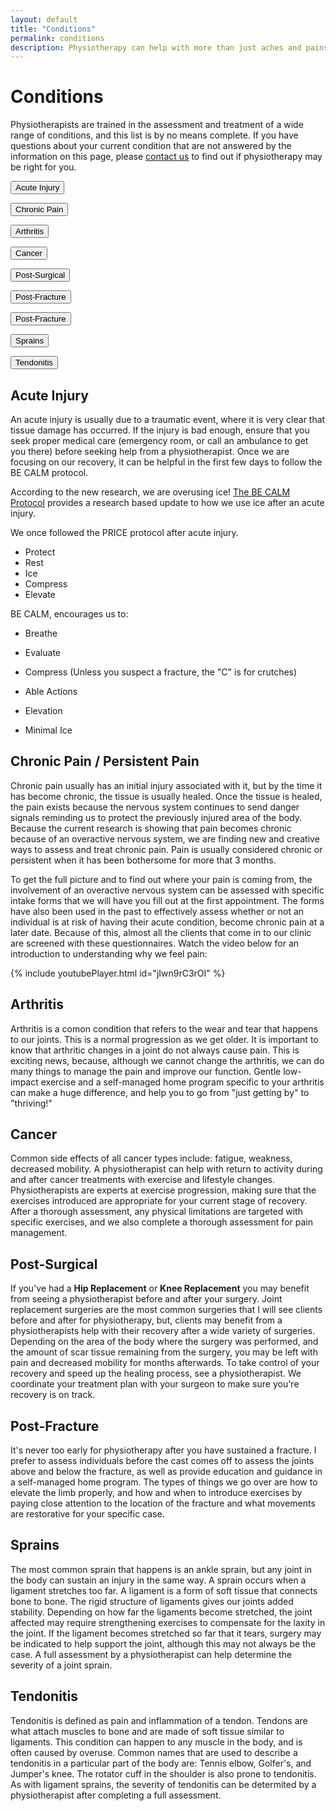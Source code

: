 ```yaml
---
layout: default
title: "Conditions"
permalink: conditions
description: Physiotherapy can help with more than just aches and pains. Common conditions treated by Physiotherapist Stephen Klatt at the Centre for Natural Pain Solutions.
---
```

# Conditions

Physiotherapists are trained in the assessment and treatment of a wide range of conditions, and this list is by no means complete. If you have questions about your current condition that are not answered by the information on this page, please [contact us](https://www.klattphysio.ca/contact) to find out if physiotherapy may be right for you.

<!--
<div class="columns" style="text-align:center;">
<a href="#Acute Injury"> <button class="myButton">Acute Injury</button> </a>
<a href="#Chronic Pain"> <button class="myButton">Chronic Pain</button> </a>
<a href="#Arthritis"> <button class="myButton">Arthritis</button> </a>
<a href="#Post-Surgical"> <button class="myButton">Post-Surgical</button> </a>
<a href="#Post-Fracture"> <button class="myButton">Post-Fracture</button> </a>
<a href="#Cancer"> <button class="myButton">Cancer</button> </a>
</div> 
-->

<a href="#acute injury"> <button class="myButton">Acute Injury</button> </a>

<a href="#chronic pain"> <button class="myButton">Chronic Pain</button> </a>

<a href="#arthritis"> <button class="myButton">Arthritis</button> </a>

<a href="#cancer"> <button class="myButton">Cancer</button> </a>

<a href="#post-surgical"> <button class="myButton">Post-Surgical</button> </a>

<a href="#post-fracture"> <button class="myButton">Post-Fracture</button> </a>

<a href="#Post-Fracture"> <button class="myButton">Post-Fracture</button> </a>

<a href="#sprains"> <button class="myButton">Sprains</button> </a>

<a href="#tendonitis"> <button class="myButton">Tendonitis</button> </a>

## Acute Injury <a class="anchor" name="acute injury"></a>

An acute injury is usually due to a traumatic event, where it is very clear that tissue damage has occurred. If the injury is bad enough, ensure that you seek proper medical care (emergency room, or call an ambulance to get you there) before seeking help from a physiotherapist. Once we are focusing on our recovery, it can be helpful in the first few days to follow the BE CALM protocol.

According to the new research, we are overusing ice! [The BE CALM Protocol](http://becalmprotocol.info/the-be-calm-protocol) provides a research based update to how we use ice after an acute injury. 

We once followed the PRICE protocol after acute injury. 
* Protect
* Rest
* Ice
* Compress
* Elevate

BE CALM, encourages us to:
* Breathe
* Evaluate

* Compress (Unless you suspect a fracture, the "C" is for crutches)
* Able Actions
* Elevation
* Minimal Ice 

## Chronic Pain / Persistent Pain <a class="anchor" name="chronic pain"></a>

Chronic pain usually has an initial injury associated with it, but by the time it has become chronic, the tissue is usually healed. Once the tissue is healed, the pain exists because the nervous system continues to send danger signals reminding us to protect the previously injured area of the body. Because the current research is showing that pain becomes chronic because of an overactive nervous system, we are finding new and creative ways to assess and treat chronic pain. Pain is usually considered chronic or persistent when it has been bothersome for more that 3 months. 

To get the full picture and to find out where your pain is coming from, the involvement of an overactive nervous system can be assessed with specific intake forms that we will have you fill out at the first appointment. The forms have also been used in the past to effectively assess whether or not an individual is at risk of having their acute condition, become chronic pain at a later date. Because of this, almost all the clients that come in to our clinic are screened with these questionnaires. Watch the video below for an introduction to understanding why we feel pain:

{% include youtubePlayer.html id="jIwn9rC3rOI" %}

## Arthritis <a class="anchor" name="arthritis"></a>

Arthritis is a comon condition that refers to the wear and tear that happens to our joints. This is a normal progression as we get older. It is important to know that arthritic changes in a joint do not always cause pain. This is exciting news, because, although we cannot change the arthritis, we can do many things to manage the pain and improve our function. Gentle low-impact exercise and a self-managed home program specific to your arthritis can make a huge difference, and help you to go from "just getting by" to "thriving!"

## Cancer <a class="anchor" name="cancer"></a>

Common side effects of all cancer types include: fatigue, weakness, decreased mobility. A physiotherapist can help with return to activity during and after cancer treatments with exercise and lifestyle changes. Physiotherapists are experts at exercise progression, making sure that the exercises introduced are appropriate for your current stage of recovery. After a thorough assessment, any physical limitations are targeted with specific exercises, and we also complete a thorough assessment for pain management.

## Post-Surgical <a class="anchor" name="post-surgical"></a>

If you've had a **Hip Replacement** or **Knee Replacement** you may benefit from seeing a physiotherapist before and after your surgery. Joint replacement surgeries are the most common surgeries that I will see clients before and after for physiotherapy, but, clients may benefit from a physiotherapists help with their recovery after a wide variety of surgeries. Depending on the area of the body where the surgery was performed, and the amount of scar tissue remaining from the surgery, you may be left with pain and decreased mobility for months afterwards. To take control of your recovery and speed up the healing process, see a physiotherapist. We coordinate your treatment plan with your surgeon to make sure you're recovery is on track.

## Post-Fracture <a class="anchor" name="post-fracture"></a>

It's never too early for physiotherapy after you have sustained a fracture. I prefer to assess individuals before the cast comes off to assess the joints above and below the fracture, as well as provide education and guidance in a self-managed home program. The types of things we go over are how to elevate the limb properly, and how and when to introduce exercises by paying close attention to the location of the fracture and what movements are restorative for your specific case. 

## Sprains <a class="anchor" name="sprains"></a>

The most common sprain that happens is an ankle sprain, but any joint in the body can sustain an injury in the same way. A sprain occurs when a ligament stretches too far. A ligament is a form of soft tissue that connects bone to bone. The rigid structure of ligaments gives our joints added stability. Depending on how far the ligaments become stretched, the joint affected may require strengthening exercises to compensate for the laxity in the joint. If the ligament becomes stretched so far that it tears, surgery may be indicated to help support the joint, although this may not always be the case. A full assessment by a physiotherapist can help determine the severity of a joint sprain.

## Tendonitis <a class="anchor" name="tendonitis"></a>

Tendonitis is defined as pain and inflammation of a tendon. Tendons are what attach muscles to bone and are made of soft tissue similar to ligaments. This condition can happen to any muscle in the body, and is often caused by overuse. Common names that are used to describe a tendonitis in a particular part of the body are: Tennis elbow, Golfer's, and Jumper's knee. The rotator cuff in the shoulder is also prone to tendonitis. As with ligament sprains, the severity of tendonitis can be determited by a physiotherapist after completing a full assessment. 
